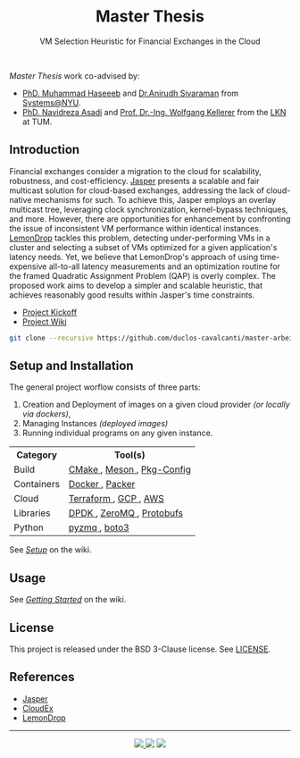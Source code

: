 <h1 align="center">Master Thesis</h1>
<p align="center">
   VM Selection Heuristic for Financial Exchanges in the Cloud
</p>
<br>

<!-- __Abstract:__ _Not defined yet._ -->

_Master Thesis_ work co-advised by: 
- [PhD. Muhammad Haseeeb](https://haseeblums.github.io/) and [Dr.Anirudh Sivaraman](https://anirudhsk.github.io/) from [Systems@NYU](https://news.cs.nyu.edu/).
- [PhD. Navidreza Asadi](https://nrasadi.github.io/) and [Prof. Dr.-Ing. Wolfgang Kellerer](https://www.ce.cit.tum.de/en/lkn/team/staff/kellerer-wolfgang/) from  the [LKN](https://www.ce.cit.tum.de/en/lkn/home/) at TUM.

## Introduction

Financial exchanges consider a migration to the cloud for scalability, robustness, and cost-efficiency.
[Jasper](https://arxiv.org/abs/2402.09527) presents a scalable and fair multicast solution for cloud-based exchanges, 
addressing the lack of cloud-native mechanisms for such. 
To achieve this, Jasper employs an overlay multicast tree, leveraging clock synchronization, kernel-bypass techniques, 
and more.
However, there are opportunities for enhancement by confronting the issue of inconsistent VM performance 
within identical instances. [LemonDrop](https://searchworks.stanford.edu/view/14423035) tackles this problem, detecting under-performing VMs in a cluster and selecting a subset of VMs optimized for a given application's latency needs.
Yet, we believe that LemonDrop's approach of using time-expensive all-to-all latency measurements and an optimization routine 
for the framed Quadratic Assignment Problem (QAP) is overly complex. 
The proposed work aims to develop a simpler and scalable heuristic, that achieves reasonably good results
within Jasper's time constraints.

- [Project Kickoff](https://docs.google.com/presentation/d/1XlgH70a5laUlEAKua7f3ALofkX98AMYdCSO5etTrlyw/edit?usp=sharing) 
- [Project Wiki](https://github.com/duclos-cavalcanti/master-arbeit/wiki/)

```bash
git clone --recursive https://github.com/duclos-cavalcanti/master-arbeit.git
```

## Setup and Installation
The general project worflow consists of three parts:
1. Creation and Deployment of images on a given cloud provider _(or locally via dockers)_,
2. Managing Instances _(deployed images)_  
3. Running individual programs on any given instance.

<table div align="center">
<tr> <th>Category</th> <th>Tool(s)</th> </tr>

<tr>
    <td>
        Build
    <td> 
        <a href="https://cmake.org/">
        CMake
        </a>,
        <a href="https://mesonbuild.com/">
        Meson
        </a>,
        <a href="https://gitlab.freedesktop.org/pkg-config/pkg-config">
        Pkg-Config
        </a>
    </td> 
</tr>
<tr>
    <td>
        Containers
    <td> 
        <a href="https://docs.docker.com/engine/install/ubuntu/">
        Docker
        </a>,
        <a href="https://developer.hashicorp.com/packer/tutorials/docker-get-started/get-started-install-cli">
        Packer
        </a>
    </td> 
</tr>
<tr>
    <td>
        Cloud
    <td> 
        <a href="https://developer.hashicorp.com/terraform/docs">
        Terraform
        </a>,
        <a href="https://cloud.google.com/">
        GCP
        </a>,
        <a href="https://aws.amazon.com/">
        AWS
        </a>
    </td> 
</tr>
<tr>
    <td>
        Libraries
    <td> 
        <a href="https://www.dpdk.org/">
        DPDK
        </a>,
        <a href="https://zeromq.org/">
        ZeroMQ
        </a>,
        <a href="https://protobuf.dev/">
        Protobufs
        </a>
    </td> 
</tr>
<tr>
    <td>
        Python
    <td> 
        <a href="https://www.dpdk.org/">
        pyzmq
        </a>,
        <a href="https://boto3.amazonaws.com/v1/documentation/api/latest/reference/services/s3.html">
        boto3
        </a>
    </td> 
</tr>

</table> 

See _[Setup](https://github.com/duclos-cavalcanti/master-arbeit/wiki/Getting-Started)_ on the wiki.

##  Usage
See _[Getting Started](https://github.com/duclos-cavalcanti/master-arbeit/wiki/Start)_ on the wiki.

## License
This project is released under the BSD 3-Clause license. See [LICENSE](LICENSE).

## References
- [Jasper](https://arxiv.org/abs/2402.09527)
- [CloudEx](https://dl.acm.org/doi/10.1145/3458336.3465278)
- [LemonDrop](https://searchworks.stanford.edu/view/14423035)

---
<p align="center">
<a href="https://github.com/duclos-cavalcanti/master-arbeit/LICENSE">
  <img src="https://img.shields.io/badge/license-BSD3-yellow.svg" />
</a>
<a>
  <img src="https://img.shields.io/github/languages/code-size/duclos-cavalcanti/master-arbeit.svg" />
</a>
<a>
  <img src="https://img.shields.io/github/commit-activity/m/duclos-cavalcanti/master-arbeit.svg" />
</a>
</p>
